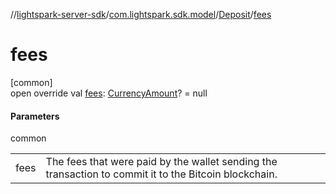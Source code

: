 //[lightspark-server-sdk](../../../index.md)/[com.lightspark.sdk.model](../index.md)/[Deposit](index.md)/[fees](fees.md)

# fees

[common]\
open override val [fees](fees.md): [CurrencyAmount](../-currency-amount/index.md)? = null

#### Parameters

common

| | |
|---|---|
| fees | The fees that were paid by the wallet sending the transaction to commit it to the Bitcoin blockchain. |
